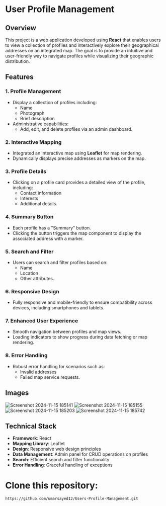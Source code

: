 # User Profile Management

## Overview
This project is a web application developed using **React** that enables users to view a collection of profiles and interactively explore their geographical addresses on an integrated map. The goal is to provide an intuitive and user-friendly way to navigate profiles while visualizing their geographic distribution.

## Features
### 1. Profile Management
- Display a collection of profiles including:
  - Name
  - Photograph
  - Brief description
- Administrative capabilities:
  - Add, edit, and delete profiles via an admin dashboard.

### 2. Interactive Mapping
- Integrated an interactive map using **Leaflet** for map rendering.
- Dynamically displays precise addresses as markers on the map.

### 3. Profile Details
- Clicking on a profile card provides a detailed view of the profile, including:
  - Contact information
  - Interests
  - Additional details.

### 4. Summary Button
- Each profile has a "Summary" button.
- Clicking the button triggers the map component to display the associated address with a marker.

### 5. Search and Filter
- Users can search and filter profiles based on:
  - Name
  - Location
  - Other attributes.

### 6. Responsive Design
- Fully responsive and mobile-friendly to ensure compatibility across devices, including smartphones and tablets.

### 7. Enhanced User Experience
- Smooth navigation between profiles and map views.
- Loading indicators to show progress during data fetching or map rendering.

### 8. Error Handling
- Robust error handling for scenarios such as:
  - Invalid addresses
  - Failed map service requests.

## Images

![Screenshot 2024-11-15 185141](https://github.com/user-attachments/assets/f23d18df-8bb7-47eb-8b37-5997c0864c30)
![Screenshot 2024-11-15 185155](https://github.com/user-attachments/assets/025572b8-59f0-4bbb-88de-5cb4970a3d83)
![Screenshot 2024-11-15 185203](https://github.com/user-attachments/assets/5aa088ff-cefe-4116-9178-595934587b27)
![Screenshot 2024-11-15 185742](https://github.com/user-attachments/assets/f697f7ab-b84a-4c1d-9175-a16954ae397d)

## Technical Stack
- **Framework**: React
- **Mapping Library**: Leaflet
- **Design**: Responsive web design principles
- **Data Management**: Admin panel for CRUD operations on profiles
- **Search**: Efficient search and filter functionality
- **Error Handling**: Graceful handling of exceptions

# Clone this repository:
   ```bash
https://github.com/umarsayed12/Users-Profile-Management.git
